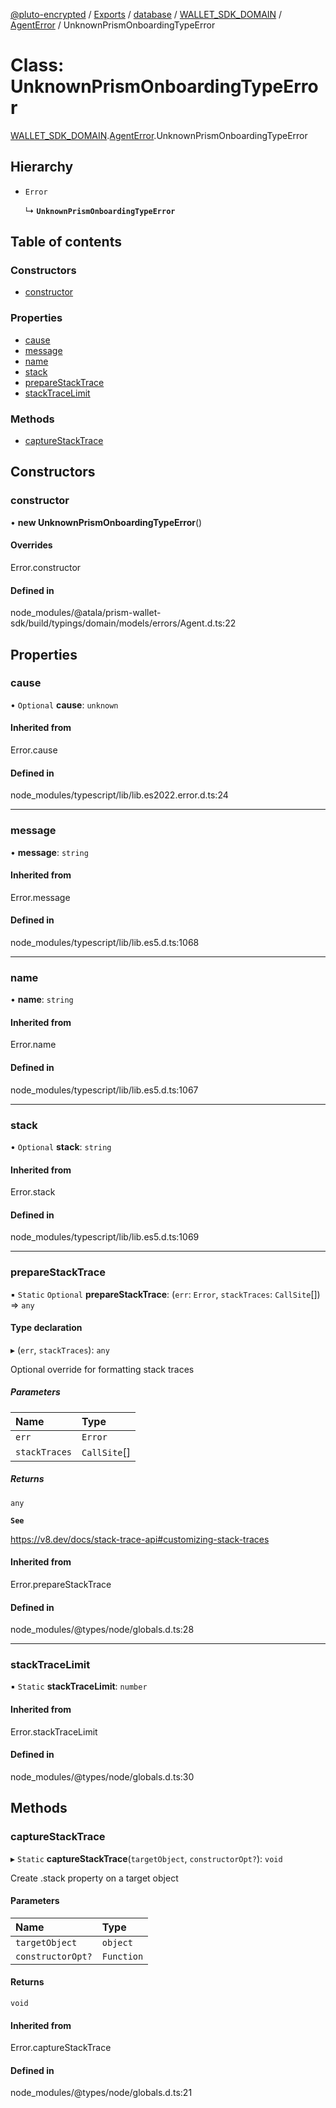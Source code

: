 [@pluto-encrypted](../README.md) / [Exports](../modules.md) / [database](../modules/database-1.md) / [WALLET\_SDK\_DOMAIN](../modules/database-1.WALLET_SDK_DOMAIN.md) / [AgentError](../modules/database-1.WALLET_SDK_DOMAIN.AgentError.md) / UnknownPrismOnboardingTypeError

# Class: UnknownPrismOnboardingTypeError

[WALLET\_SDK\_DOMAIN](../modules/database-1.WALLET_SDK_DOMAIN.md).[AgentError](../modules/database-1.WALLET_SDK_DOMAIN.AgentError.md).UnknownPrismOnboardingTypeError

## Hierarchy

- `Error`

  ↳ **`UnknownPrismOnboardingTypeError`**

## Table of contents

### Constructors

- [constructor](database-1.WALLET_SDK_DOMAIN.AgentError.UnknownPrismOnboardingTypeError.md#constructor)

### Properties

- [cause](database-1.WALLET_SDK_DOMAIN.AgentError.UnknownPrismOnboardingTypeError.md#cause)
- [message](database-1.WALLET_SDK_DOMAIN.AgentError.UnknownPrismOnboardingTypeError.md#message)
- [name](database-1.WALLET_SDK_DOMAIN.AgentError.UnknownPrismOnboardingTypeError.md#name)
- [stack](database-1.WALLET_SDK_DOMAIN.AgentError.UnknownPrismOnboardingTypeError.md#stack)
- [prepareStackTrace](database-1.WALLET_SDK_DOMAIN.AgentError.UnknownPrismOnboardingTypeError.md#preparestacktrace)
- [stackTraceLimit](database-1.WALLET_SDK_DOMAIN.AgentError.UnknownPrismOnboardingTypeError.md#stacktracelimit)

### Methods

- [captureStackTrace](database-1.WALLET_SDK_DOMAIN.AgentError.UnknownPrismOnboardingTypeError.md#capturestacktrace)

## Constructors

### constructor

• **new UnknownPrismOnboardingTypeError**()

#### Overrides

Error.constructor

#### Defined in

node_modules/@atala/prism-wallet-sdk/build/typings/domain/models/errors/Agent.d.ts:22

## Properties

### cause

• `Optional` **cause**: `unknown`

#### Inherited from

Error.cause

#### Defined in

node_modules/typescript/lib/lib.es2022.error.d.ts:24

___

### message

• **message**: `string`

#### Inherited from

Error.message

#### Defined in

node_modules/typescript/lib/lib.es5.d.ts:1068

___

### name

• **name**: `string`

#### Inherited from

Error.name

#### Defined in

node_modules/typescript/lib/lib.es5.d.ts:1067

___

### stack

• `Optional` **stack**: `string`

#### Inherited from

Error.stack

#### Defined in

node_modules/typescript/lib/lib.es5.d.ts:1069

___

### prepareStackTrace

▪ `Static` `Optional` **prepareStackTrace**: (`err`: `Error`, `stackTraces`: `CallSite`[]) => `any`

#### Type declaration

▸ (`err`, `stackTraces`): `any`

Optional override for formatting stack traces

##### Parameters

| Name | Type |
| :------ | :------ |
| `err` | `Error` |
| `stackTraces` | `CallSite`[] |

##### Returns

`any`

**`See`**

https://v8.dev/docs/stack-trace-api#customizing-stack-traces

#### Inherited from

Error.prepareStackTrace

#### Defined in

node_modules/@types/node/globals.d.ts:28

___

### stackTraceLimit

▪ `Static` **stackTraceLimit**: `number`

#### Inherited from

Error.stackTraceLimit

#### Defined in

node_modules/@types/node/globals.d.ts:30

## Methods

### captureStackTrace

▸ `Static` **captureStackTrace**(`targetObject`, `constructorOpt?`): `void`

Create .stack property on a target object

#### Parameters

| Name | Type |
| :------ | :------ |
| `targetObject` | `object` |
| `constructorOpt?` | `Function` |

#### Returns

`void`

#### Inherited from

Error.captureStackTrace

#### Defined in

node_modules/@types/node/globals.d.ts:21
